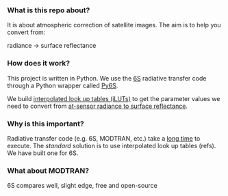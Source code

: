 ### What is this repo about?

It is about atmospheric correction of satellite images. The aim is to help you convert from:

radiance -> surface reflectance

### How does it work?

This project is written in Python. We use the [6S](link) radiative transfer code through a Python wrapper called [Py6S](link). 

We build [interpolated look up tables (iLUTs)](link) to get the parameter values we need to convert from [at-sensor radiance to surface reflectance](link).

### Why is this important?

Radiative transfer code (e.g. 6S, MODTRAN, etc.) take a [long time](link) to execute. The *standard* solution is to use interpolated look up tables (refs). We have built one for 6S.

### What about MODTRAN?

6S compares well, slight edge, free and open-source




